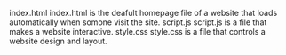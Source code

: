 index.html      index.html is the deafult homepage file of a website that loads automatically when somone visit the site.
script.js       script.js is a file that makes a website interactive.
style.css       style.css is a file that controls a website design and layout.
